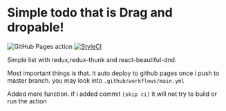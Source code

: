 # Simple todo that is Drag and dropable!

![GitHub Pages action](https://github.com/munajaf/simple-todo/workflows/GitHub%20Pages%20action/badge.svg)
[![StyleCI](https://github.styleci.io/repos/255921363/shield?branch=master)](https://github.styleci.io/repos/255921363)

Simple list with redux,redux-thunk and react-beautiful-dnd.

Most important things is that. it auto deploy to github pages once i push to master branch.
you may look into `.github/workflows/main.yml`

Added more function.
if i added commit `[skip ci]`
it will not try to build or run the action